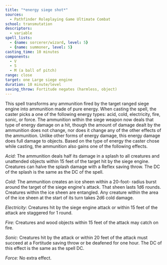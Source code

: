 ```yaml
---
title: "*energy siege shot*"
sources:
  - Pathfinder Roleplaying Game Ultimate Combat
school: transmutation
descriptors:
  - variable
spell_lists:
  - {name: sorcerer/wizard, level: 5}
  - {name: summoner, level: 5}
casting_time: 10 minutes
components:
  - V
  - S
  - M (a ball of pitch)
range: close
target: one Large siege engine
duration: 10 minute/level
saving_throw: Fortitude negates (harmless, object)
---
```


This spell transforms any ammunition fired by the target ranged siege engine into ammunition made of pure energy. When casting the spell, the caster picks a one of the following energy types: acid, cold, electricity, fire, sonic, or force. The ammunition within the siege weapon now deals that type of energy damage on a hit, though the amount of damage dealt by the ammunition does not change, nor does it change any of the other effects of the ammunition. Unlike other forms of energy damage, this energy damage does full damage to objects. Based on the type of energy the caster chose while casting, the ammunition also gains one of the following effects.

*Acid:* The ammunition deals half its damage in a splash to all creatures and unattended objects within 15 feet of the target hit by the siege engine. Creatures can halve the splash damage with a Reflex saving throw. The DC of the splash is the same as the DC of the spell.

*Cold:* The ammunition creates an ice sheen within a 20-foot- radius burst around the target of the siege engine's attack. That sheen lasts 1d6 rounds. Creatures within the ice sheen are entangled. Any creature within the area of the ice sheen at the start of its turn takes 2d6 cold damage.

*Electricity:* Creatures hit by the siege engine attack or within 15 feet of the attack are staggered for 1 round.

*Fire:* Creatures and wood objects within 15 feet of the attack may catch on fire.

*Sonic:* Creatures hit by the attack or within 20 feet of the attack must succeed at a Fortitude saving throw or be deafened for one hour. The DC of this effect is the same as the spell DC.

*Force:* No extra effect.


